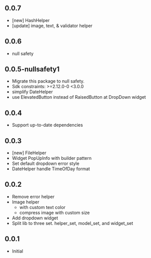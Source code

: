 ## 0.0.7
* [new] HashHelper
* [update] image, text, & validator helper

## 0.0.6
* null safety

## 0.0.5-nullsafety1
* Migrate this package to null safety.
* Sdk constraints: >=2.12.0-0 <3.0.0
* simplify DateHelper
* use ElevatedButton instead of RaisedButton at DropDown widget

## 0.0.4
* Support up-to-date dependencies

## 0.0.3
* [new] FileHelper
* Widget PopUpInfo with builder pattern
* Set default dropdown error style
* DateHelper handle TimeOfDay format

## 0.0.2
* Remove error helper
* Image helper
  * with custom text color
  * compress image with custom size
* Add dropdown widget
* Split lib to three set. helper_set, model_set, and widget_set

## 0.0.1
* Initial